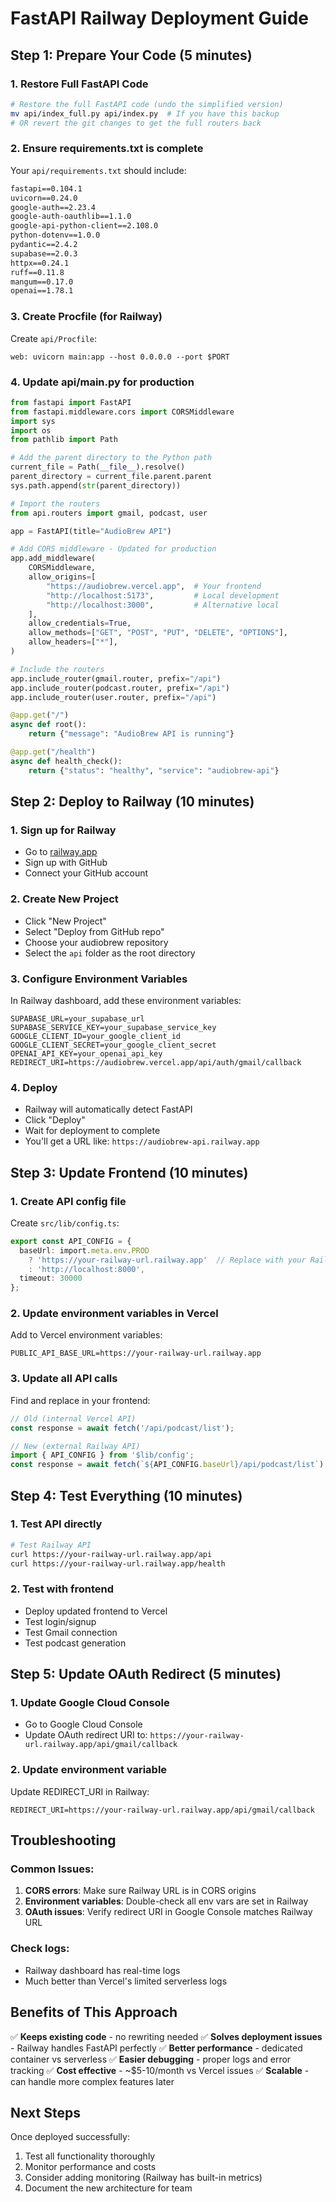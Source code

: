# FastAPI Railway Deployment Guide

## Step 1: Prepare Your Code (5 minutes)

### 1. Restore Full FastAPI Code
```bash
# Restore the full FastAPI code (undo the simplified version)
mv api/index_full.py api/index.py  # If you have this backup
# OR revert the git changes to get the full routers back
```

### 2. Ensure requirements.txt is complete
Your `api/requirements.txt` should include:
```txt
fastapi==0.104.1
uvicorn==0.24.0
google-auth==2.23.4
google-auth-oauthlib==1.1.0
google-api-python-client==2.108.0
python-dotenv==1.0.0
pydantic==2.4.2
supabase==2.0.3
httpx==0.24.1
ruff==0.11.8
mangum==0.17.0
openai==1.78.1
```

### 3. Create Procfile (for Railway)
Create `api/Procfile`:
```
web: uvicorn main:app --host 0.0.0.0 --port $PORT
```

### 4. Update api/main.py for production
```python
from fastapi import FastAPI
from fastapi.middleware.cors import CORSMiddleware
import sys
import os
from pathlib import Path

# Add the parent directory to the Python path
current_file = Path(__file__).resolve()
parent_directory = current_file.parent.parent
sys.path.append(str(parent_directory))

# Import the routers
from api.routers import gmail, podcast, user

app = FastAPI(title="AudioBrew API")

# Add CORS middleware - Updated for production
app.add_middleware(
    CORSMiddleware,
    allow_origins=[
        "https://audiobrew.vercel.app",  # Your frontend
        "http://localhost:5173",         # Local development
        "http://localhost:3000",         # Alternative local
    ],
    allow_credentials=True,
    allow_methods=["GET", "POST", "PUT", "DELETE", "OPTIONS"],
    allow_headers=["*"],
)

# Include the routers
app.include_router(gmail.router, prefix="/api")
app.include_router(podcast.router, prefix="/api")
app.include_router(user.router, prefix="/api")

@app.get("/")
async def root():
    return {"message": "AudioBrew API is running"}

@app.get("/health")
async def health_check():
    return {"status": "healthy", "service": "audiobrew-api"}
```

## Step 2: Deploy to Railway (10 minutes)

### 1. Sign up for Railway
- Go to [railway.app](https://railway.app)
- Sign up with GitHub
- Connect your GitHub account

### 2. Create New Project
- Click "New Project"
- Select "Deploy from GitHub repo"
- Choose your audiobrew repository
- Select the `api` folder as the root directory

### 3. Configure Environment Variables
In Railway dashboard, add these environment variables:
```
SUPABASE_URL=your_supabase_url
SUPABASE_SERVICE_KEY=your_supabase_service_key
GOOGLE_CLIENT_ID=your_google_client_id
GOOGLE_CLIENT_SECRET=your_google_client_secret
OPENAI_API_KEY=your_openai_api_key
REDIRECT_URI=https://audiobrew.vercel.app/api/auth/gmail/callback
```

### 4. Deploy
- Railway will automatically detect FastAPI
- Click "Deploy"
- Wait for deployment to complete
- You'll get a URL like: `https://audiobrew-api.railway.app`

## Step 3: Update Frontend (10 minutes)

### 1. Create API config file
Create `src/lib/config.ts`:
```typescript
export const API_CONFIG = {
  baseUrl: import.meta.env.PROD 
    ? 'https://your-railway-url.railway.app'  // Replace with your Railway URL
    : 'http://localhost:8000',
  timeout: 30000
};
```

### 2. Update environment variables in Vercel
Add to Vercel environment variables:
```
PUBLIC_API_BASE_URL=https://your-railway-url.railway.app
```

### 3. Update all API calls
Find and replace in your frontend:
```typescript
// Old (internal Vercel API)
const response = await fetch('/api/podcast/list');

// New (external Railway API)
import { API_CONFIG } from '$lib/config';
const response = await fetch(`${API_CONFIG.baseUrl}/api/podcast/list`);
```

## Step 4: Test Everything (10 minutes)

### 1. Test API directly
```bash
# Test Railway API
curl https://your-railway-url.railway.app/api
curl https://your-railway-url.railway.app/health
```

### 2. Test with frontend
- Deploy updated frontend to Vercel
- Test login/signup
- Test Gmail connection
- Test podcast generation

## Step 5: Update OAuth Redirect (5 minutes)

### 1. Update Google Cloud Console
- Go to Google Cloud Console
- Update OAuth redirect URI to: `https://your-railway-url.railway.app/api/gmail/callback`

### 2. Update environment variable
Update REDIRECT_URI in Railway:
```
REDIRECT_URI=https://your-railway-url.railway.app/api/gmail/callback
```

## Troubleshooting

### Common Issues:
1. **CORS errors**: Make sure Railway URL is in CORS origins
2. **Environment variables**: Double-check all env vars are set in Railway
3. **OAuth issues**: Verify redirect URI in Google Console matches Railway URL

### Check logs:
- Railway dashboard has real-time logs
- Much better than Vercel's limited serverless logs

## Benefits of This Approach

✅ **Keeps existing code** - no rewriting needed
✅ **Solves deployment issues** - Railway handles FastAPI perfectly
✅ **Better performance** - dedicated container vs serverless
✅ **Easier debugging** - proper logs and error tracking
✅ **Cost effective** - ~$5-10/month vs Vercel issues
✅ **Scalable** - can handle more complex features later

## Next Steps

Once deployed successfully:
1. Test all functionality thoroughly
2. Monitor performance and costs
3. Consider adding monitoring (Railway has built-in metrics)
4. Document the new architecture for team 